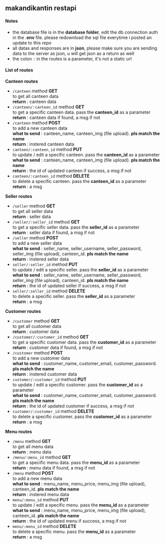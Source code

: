 ## makandikantin restapi
#### Notes
* the database file is in the **database folder**, edit the db connection auth in the .**env** file. please redownload the sql file everytime i posted an update to this repo
* all datas and responses are in **json**, please make sure you are sending data to the server as json, u will get json as a return as well
* the colon `:` in the routes is a parameter, it's not a static url

#### List of routes
**Canteen routes**
* `/canteen` method **GET**  
to get all canteen data  
**return** : canteen data
* `/canteen/:canteen_id` method **GET**  
to get a specific canteen data. pass the **canteen_id** as a parameter  
**return** : canteen data if found, a msg if not
* `/canteen` method **POST**  
to add a new canteen data  
**what to send** : canteen_name, canteen_img (file upload). **pls match the name**  
**return** : instered canteen data
* `canteen/:canteen_id` method **PUT**  
to update / edit a specific canteen. pass the **canteen_id** as a parameter  
**what to send** : canteen_name, canteen_img (file upload). **pls match the name**  
**return** : the id of updated canteen if success, a msg if not
* `canteen/:canteen_id` method **DELETE**  
to delete a specific canteen. pass the **canteen_id** as a parameter  
**return** : a msg

**Seller routes**
* `/seller` method **GET**  
to get all seller data  
**return** : seller data
* `/seller/:seller_id` method **GET**  
to get a specific seller data. pass the **seller_id** as a parameter  
**return** : seller data if found, a msg if not
* `/seller` method **POST**  
to add a new seller data  
**what to send** : seller_name, seller_username, seller_password, seller_img (file upload), canteen_id. **pls match the name**  
**return** : instered seller data
* `seller/:seller_id` method **PUT**  
to update / edit a specific seller. pass the **seller_id** as a parameter  
**what to send** : seller_name, seller_username, seller_password, seller_img (file upload), canteen_id. **pls match the name**  
**return** : the id of updated seller if success, a msg if not
* `seller/:seller_id` method **DELETE**  
to delete a specific seller. pass the **seller_id** as a parameter  
**return** : a msg

**Customer routes**
* `/customer` method **GET**  
to get all customer data  
**return** : customer data
* `/customer/:customer_id` method **GET**  
to get a specific customer data. pass the **customer_id** as a parameter  
**return** : customer data if found, a msg if not
* `/customer` method **POST**  
to add a new customer data  
**what to send** : customer_name, customer_email, customer_password. **pls match the name**  
**return** : instered customer data
* `customer/:customer_id` method **PUT**  
to update / edit a specific customer. pass the **customer_id** as a parameter  
**what to send** : customer_name, customer_email, customer_password. **pls match the name**  
**return** : the id of updated customer if success, a msg if not
* `customer/:customer_id` method **DELETE**  
to delete a specific customer. pass the **customer_id** as a parameter  
**return** : a msg

**Menu routes**
* `/menu` method **GET**  
to get all menu data  
**return** : menu data
* `/menu/:menu_id` method **GET**  
to get a specific menu data. pass the **menu_id** as a parameter  
**return** : menu data if found, a msg if not
* `/menu` method **POST**  
to add a new menu data  
**what to send** : menu_name, menu_price, menu_img (file upload), canteen_id. **pls match the name**  
**return** : instered menu data
* `menu/:menu_id` method **PUT**  
to update / edit a specific menu. pass the **menu_id** as a parameter  
**what to send** : menu_name, menu_price, menu_img (file upload), canteen_id. **pls match the name**  
**return** : the id of updated menu if success, a msg if not
* `menu/:menu_id` method **DELETE**  
to delete a specific menu. pass the **menu_id** as a parameter  
**return** : a msg